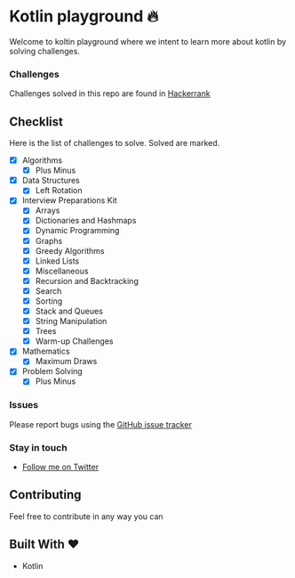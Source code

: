 Kotlin playground :fire:
============
Welcome to koltin playground where we intent to learn more about kotlin by solving challenges.

### Challenges
Challenges solved in this repo are found in [Hackerrank](https://www.hackerrank.com)

## Checklist
Here is the list of challenges to solve. Solved are marked.

- [x] Algorithms
  - [x] Plus Minus
- [x] Data Structures
  - [x] Left Rotation
- [x] Interview Preparations Kit
  - [x] Arrays
  - [x] Dictionaries and Hashmaps
  - [x] Dynamic Programming
  - [x] Graphs
  - [x] Greedy Algorithms
  - [x] Linked Lists
  - [x] Miscellaneous
  - [x] Recursion and Backtracking
  - [x] Search
  - [x] Sorting
  - [x] Stack and Queues
  - [x] String Manipulation
  - [x] Trees
  - [x] Warm-up Challenges
- [x] Mathematics
  - [x] Maximum Draws
- [x] Problem Solving
  - [x] Plus Minus

### Issues
Please report bugs using the [GitHub issue tracker](https://github.com/Aroniez/hackerrank-kotlin-solutions/issues)

### Stay in touch
- [Follow me on Twitter](https://twitter.com/Aroniez/)

## Contributing
Feel free to contribute in any way you can

## Built With :heart:
- Kotlin

